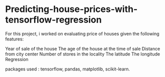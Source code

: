 # Predicting-house-prices-with-tensorflow-regression
For this project, i worked on evaluating price of houses given the following features:

Year of sale of the house
The age of the house at the time of sale
Distance from city center
Number of stores in the locality
The latitude
The longitude
Regression

 packages used : tensorflow, pandas, matplotlib, scikit-learn.
